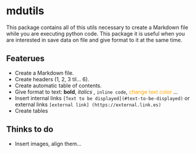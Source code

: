 # mdutils
This package contains all of this utils necessary to create a Markdown file while you are executing python code. This
 package it is useful when you are interested in save data on file and give format to it at the same time.
 
 ## Featerues

- Create a Markdown file.
- Create headers (1, 2, 3 til... 6).
- Create automatic table of contents.
- Give format to text: **bold**, _italics_ , `inline code`, <font color='orange'> change text color </font>...
- Insert internal links `[Text to be displayed](#text-to-be-displayed)` or external links `[external link]
(https://external.link.es)`
- Create tables

## Thinks to do

- Insert images, align them...

